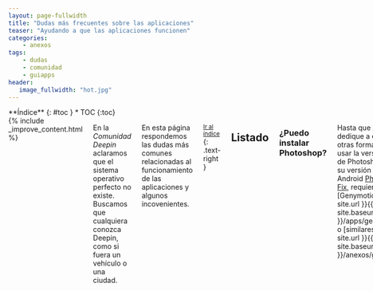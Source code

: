 ```yaml
---
layout: page-fullwidth
title: "Dudas más frecuentes sobre las aplicaciones"
teaser: "Ayudando a que las aplicaciones funcionen"
categories:
    - anexos
tags:
    - dudas
    - comunidad
    - guiapps
header:
   image_fullwidth: "hot.jpg"
---
```

<div class="row">
<div class="medium-4 medium-push-8 columns" markdown="1">
<div class="panel radius" markdown="1">
**Índice**
{: #toc }
*  TOC
{:toc}
</div>
</div><!-- /.medium-4.columns -->

<div class="medium-8 medium-pull-4 columns" markdown="1">
{% include _improve_content.html %}

En la *Comunidad Deepin* aclaramos que el sistema operativo  perfecto no existe. Buscamos que cualquiera conozca Deepin, como si fuera un vehículo o una ciudad.

En esta página respondemos las dudas más comunes relacionadas al funcionamiento de las aplicaciones y algunos incovenientes.

<small markdown="1">[Ir al índice](#toc)</small>
{: .text-right }

## Listado

### ¿Puedo instalar Photoshop?

Hasta que Adobe se dedique a explorar otras formas, puedes usar la versión web de Photoshop o usar su versión para Android [Photoshop Fix](https://play.google.com/store/apps/details?id=com.adobe.adobephotoshopfix), requiere [Genymotion]({{ site.url }}{{ site.baseurl }}/apps/genymotion/) o [similares]({{ site.url }}{{ site.baseurl }}/anexos/guiapps/).

[Gimp]({{ site.url }}{{ site.baseurl }}/apps/gimp/), disponible en Deepin Store, tiene funcionalidades interesantes. Si lo usas, tienes la oportunidad de personalizar su interfaz.

<small markdown="1">[Ir al índice](#toc)</small>
{: .text-right }

### ¿Puedo instalar AutoCad?

Hasta el 2017, no todas las versiones funcionan con éxito, las más recientes no permiten instalar. Visita [esta lista de alternativas]({{ site.url }}{{ site.baseurl }}/anexos/appsprofesion/)

Fuente: [Wine](https://appdb.winehq.org/appview.php?iAppId=86), [Foro de AutoDesk](https://web.archive.org/web/20171014134437/https://forums.autodesk.com/t5/autocad-forum/autocad-support-for-linux-becoming-a-major-management-decision/td-p/3051192/page/10?nobounce), [Hipertextual](https://web.archive.org/web/20160603181746/http://hipertextual.com:80/2013/09/alternativas-libres-autocad)

<small markdown="1">[Ir al índice](#toc)</small>
{: .text-right }

### ¿Qué juegos puedo instalar?

En teoría, puedes correr cualquier [juego diseñado para Linux]({{ site.url }}{{ site.baseurl }}/manual/juegos).

En caso que prefieras instalar juegos con ejecutables para Microsoft Windows, incluyendo al componente DirectX, tendrás que usar Wine ([PlayonLinux]({{ site.url }}{{ site.baseurl }}/tips/playonlinuxapps) o [Crossover]({{ site.url }}{{ site.baseurl }}/manual/exeapps/)). Consigue el ejecutable desde el disco o la carpeta de instalación y sigue las instrucciones.

No olvides tener tu catálogo local con [Lutris]({{ site.url }}{{ site.baseurl }}/apps/lutris/).

<small markdown="1">[Ir al índice](#toc)</small>
{: .text-right }

## Seguimos creciendo

No olvides que estamos en [en Github](https://github.com/comunidad-deepin/comunidad-deepin.github.io).

{% include _improve_content.html %}

</div><!-- /.medium-8.columns -->
</div><!-- /.row -->
